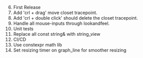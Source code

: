 6. First Release
14. Add 'crl + drag' move closet tracepoint.
13. Add 'crl + double click' should delete the closet tracepoint.
12. Handle all mouse-inputs through lookandfeel.
7. Unit tests
8. Replace all const string& with string_view
9. CI/CD
10. Use constexpr math lib
11. Set resizing timer on graph_line for smoother resizing
